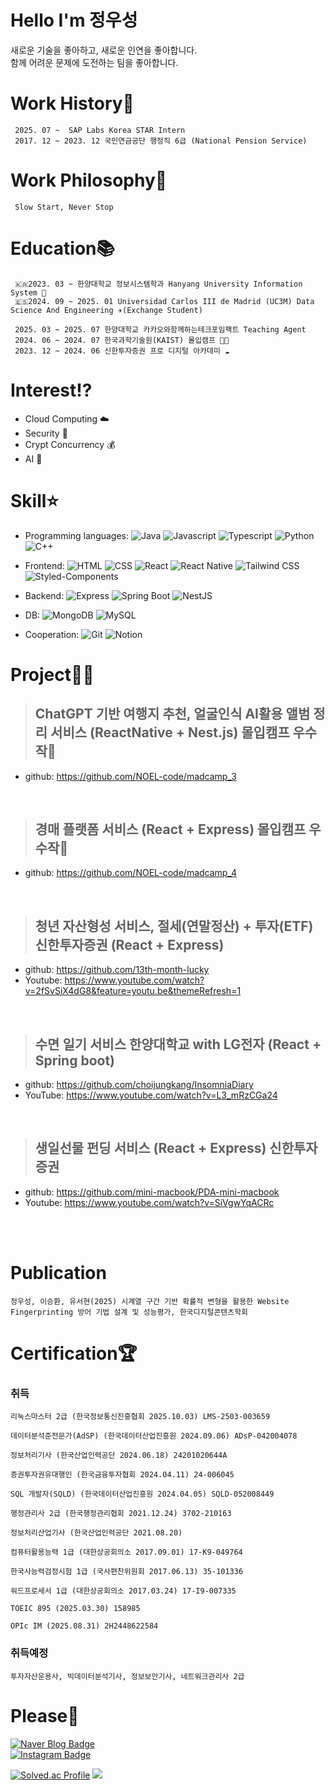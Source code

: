 # Hello I'm 정우성
새로운 기술을 좋아하고, 새로운 인연을 좋아합니다. <br />
함께 어려운 문제에 도전하는 팀을 좋아합니다. 

# Work History💼
     2025. 07 ~  SAP Labs Korea STAR Intern
     2017. 12 ~ 2023. 12 국민연금공단 행정직 6급 (National Pension Service)  
     
# Work Philosophy🧐 
     Slow Start, Never Stop

# Education📚
     🇰🇷2023. 03 ~ 한양대학교 정보시스템학과 Hanyang University Information System 🦁   
     🇪🇸2024. 09 ~ 2025. 01 Universidad Carlos III de Madrid (UC3M) Data Science And Engineering ✈️(Exchange Student)

     2025. 03 ~ 2025. 07 한양대학교 카카오와함께하는테크포임팩트 Teaching Agent
     2024. 06 ~ 2024. 07 한국과학기술원(KAIST) 몰입캠프 👨‍💻
     2023. 12 ~ 2024. 06 신한투자증권 프로 디지털 아카데미 ☁️

     

# Interest⁉️
- Cloud Computing ☁️  
- Security 🔐
- Crypt Concurrency 💰
- AI 🤖
  
# Skill⭐️

- Programming languages:
![Java](https://img.shields.io/badge/-Java-007396?style=flat&logo=Java&logoColor=white)
![Javascript](https://img.shields.io/badge/-Javascript-F7DF1E?style=flat&logo=Javascript&logoColor=white)
![Typescript](https://img.shields.io/badge/-Typescript-3178C6?style=flat&logo=Typescript&logoColor=white)
![Python](https://img.shields.io/badge/-Python-3776AB?style=flat&logo=Python&logoColor=white)
![C++](https://img.shields.io/badge/-C++-00599C?style=flat&logo=C%2B%2B&logoColor=white)

- Frontend:
![HTML](https://img.shields.io/badge/-HTML5-E34F26?style=flat&logo=HTML5&logoColor=white)
![CSS](https://img.shields.io/badge/-CSS-1572B6?style=flat&logo=CSS3&logoColor=white)
![React](https://img.shields.io/badge/-React-61DAFB?style=flat&logo=React&logoColor=white)
![React Native](https://img.shields.io/badge/-React%20Native-61DAFB?style=flat&logo=React&logoColor=white)
![Tailwind CSS](https://img.shields.io/badge/-TailwindCSS-06B6D4?style=flat&logo=TailwindCSS&logoColor=white)
![Styled-Components](https://img.shields.io/badge/-Styled--Components-DB7093?style=flat&logo=styled-components&logoColor=white)

- Backend:
![Express](https://img.shields.io/badge/-Express-000000?style=flat&logo=Express&logoColor=white)
![Spring Boot](https://img.shields.io/badge/-Spring%20Boot-6DB33F?style=flat&logo=Spring%20Boot&logoColor=white)
![NestJS](https://img.shields.io/badge/-NestJS-E0234E?style=flat&logo=NestJS&logoColor=white)

- DB:
![MongoDB](https://img.shields.io/badge/-MongoDB-47A248?style=flat&logo=MongoDB&logoColor=white)
![MySQL](https://img.shields.io/badge/-MySQL-4479A1?style=flat&logo=MySQL&logoColor=white)

- Cooperation:
![Git](https://img.shields.io/badge/-Git-F05032?style=flat&logo=git&logoColor=white)
![Notion](https://img.shields.io/badge/-Notion-000000?style=flat&logo=Notion&logoColor=white)

  
# Project👨‍💻

> ## ChatGPT 기반 여행지 추천, 얼굴인식 AI활용 앨범 정리 서비스 (ReactNative + Nest.js) 몰입캠프 우수작👑
- github: [https://github.com/NOEL-code/madcamp_3 ](https://github.com/NOEL-code/madcamp_3)

<br/>

> ## 경매 플랫폼 서비스 (React + Express) 몰입캠프 우수작👑
- github: [https://github.com/NOEL-code/madcamp_4 ](https://github.com/NOEL-code/madcamp_4)

<br/>

> ## 청년 자산형성 서비스, 절세(연말정산) + 투자(ETF) 신한투자증권 (React + Express)
- github: https://github.com/13th-month-lucky
- Youtube: https://www.youtube.com/watch?v=2fSvSiX4dG8&feature=youtu.be&themeRefresh=1

<br/>

> ## 수면 일기 서비스 한양대학교 with LG전자 (React + Spring boot)  
- github: https://github.com/choijungkang/InsomniaDiary  
- YouTube: https://www.youtube.com/watch?v=L3_mRzCGa24    

<br/>

> ## 생일선물 펀딩 서비스 (React + Express) 신한투자증권
- github: https://github.com/mini-macbook/PDA-mini-macbook
- Youtube: https://www.youtube.com/watch?v=SiVgwYqACRc
  
<br/>


  


<br/>

# Publication
```
정우성, 이승환, 유서현(2025) 시계열 구간 기반 확률적 변형을 활용한 Website Fingerprinting 방어 기법 설계 및 성능평가, 한국디지털콘텐츠학회  
```

# Certification🏆


### 취득
```
리눅스마스터 2급 (한국정보통신진흥협회 2025.10.03) LMS-2503-003659

데이터분석준전문가(AdSP) (한국데이터산업진흥원 2024.09.06) ADsP-042004078

정보처리기사 (한국산업인력공단 2024.06.18) 24201020644A

증권투자권유대행인 (한국금융투자협회 2024.04.11) 24-006045

SQL 개발자(SQLD) (한국데이터산업진흥원 2024.04.05) SQLD-052008449	

행정관리사 2급 (한국행정관리협회 2021.12.24) 3702-210163	

정보처리산업기사 (한국산업인력공단 2021.08.20)

컴퓨터활용능력 1급 (대한상공회의소 2017.09.01) 17-K9-049764

한국사능력검정시험 1급 (국사편찬위원회 2017.06.13) 35-101336

워드프로세서 1급 (대한상공회의소 2017.03.24) 17-I9-007335

TOEIC 895 (2025.03.30) 158985 

OPIc IM (2025.08.31) 2H2448622584
```

### 취득예정
```
투자자산운용사, 빅데이터분석기사, 정보보안기사, 네트워크관리사 2급
```

# Please🙏

[![Naver Blog Badge](https://img.shields.io/badge/Naver%20Blog-eiieonoel-green)](https://blog.naver.com/eiieonoel)
<br/>
[![Instagram Badge](https://img.shields.io/badge/Instagram-eiionoel-E4405F?style=for-the-badge&logo=instagram&logoColor=white)](https://instagram.com/eiionoel)



        




[![Solved.ac Profile](http://mazassumnida.wtf/api/v2/generate_badge?boj=junusong12)](https://solved.ac/junusng12/)
<img src="https://github-readme-stats.vercel.app/api/top-langs/?username=NOEL-code&layout=compact"><br><br>



